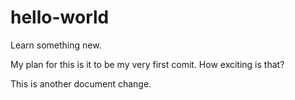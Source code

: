 # hello-world
Learn something new.


My plan for this is it to be my very first comit. How exciting is that?

This is another document change.
